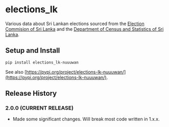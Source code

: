 # elections_lk

Various data about Sri Lankan elections sourced from the [Election Commision of  Sri Lanka](elections.gov.lk) and the [Department of Census and Statistics of Sri Lanka](statistics.gov.lk).

## Setup and Install

```
pip install elections_lk-nuuuwan
```

See also [https://pypi.org/project/elections-lk-nuuuwan/](https://pypi.org/project/elections-lk-nuuuwan/).

## Release History

### 2.0.0 (CURRENT RELEASE)

* Made some significant changes. Will break most code written in 1.x.x. 

